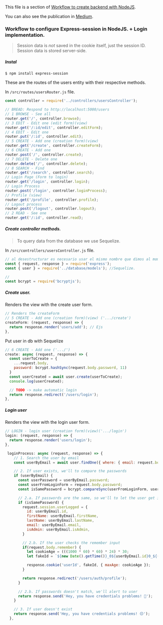This file is a section of [Workflow to create backend with NodeJS](./README.md).

You can also see the publication in [Medium](https://jpdevm.medium.com/workflow-to-create-backend-with-nodejs-b2ec0efd78d0). 

### Workflow to configure Express-session in NodeJS. + Login implementation. 

> Session data is *not* saved in the cookie itself, just the session ID. Session data is stored server-side.

##### Instal 

```shell
$ npm install express-session
```

These are the routes of the users entity with their respective methods.

In `/src/routes/usersRouter.js` file.

```js
const controller = require('../controllers/usersController');

// BREAD: Respond to http://localhost:5000/users
// 1 BROWSE - See all
router.get('/', controller.browse);
// 3 EDIT - Edit one (edit form)(view)
router.get('/:id/edit', controller.editForm);
// 4 EDIT - Edit one
router.put('/:id', controller.edit);
// 5 CREATE - Add one (creation form)(view)
router.get('/create', controller.createForm);
// 6 CREATE - Add one
router.post('/', controller.create);
// 7 DELETE - Delete one
router.delete('/', controller.delete);
// 8 SEARCH - Find
router.get('/search', controller.search);
// Login Page (Form to login)
router.get('/login', controller.login);
// Login Process
router.post('/login', controller.loginProcess);
// Profile (view)
router.get('/profile', controller.profile);
// Logout process
router.post('/logout', controller.logout);
// 2 READ - See one
router.get('/:id', controller.read);
```

##### Create controller methods.

> To query data from the database we use Sequelize. 

In `/src/controllers/usersController.js` file.

```js
// al desestructurar es necesario usar el mismo nombre que dimos al momento de crear el modelo.
const { request, response } = require('express'); 
const { user } = require('../database/models'); //Sequelize.

// 
const bcrypt = require('bcryptjs');
```

##### Create user.

Renders the view with the create user form.

```js
// Renders the createForm
// 5 CREATE - Add one (creation form)(view) ('.../create')
createForm: (request, response) => {
  return response.render('users/add'); // Ejs
},
```

Put user in db with Sequelize  

```js
// 6 CREATE - Add one ('.../')
create: async (request, response) => {
  const userToCreate = {
    ...request.body,
    password: bcrypt.hashSync(request.body.password, 11)
  }
  const userCreated = await user.create(userToCreate);
  console.log(userCreated);

  // TODO -> make automatic login
  return response.redirect('/users/login');
},
```

##### Login user

Renders the view with the login user form.

```js
// LOGIN - login user (creation form)(view)('.../login')  
login: (request, response) => {
  return response.render('users/login');
},
```



```js
 loginProcess: async (request, response) => {
    // 1. Search the user by email
    const userByEmail = await user.findOne({ where: { email: request.body.email } });

    // 2. If user exists, we'll to compare the passwords
    if (userByEmail) {
      const userPassword = userByEmail.password;
      const userFromLoginForm = request.body.password;
      const isSamePassword = bcrypt.compareSync(userFromLoginForm, userPassword);

      // 2.a. If passwords are the same, so we'll to let the user get inside
      if (isSamePassword) {
        request.session.userLogged = {
          id: userByEmail.id,
          firstName: userByEmail.firstName,
          lastName: userByEmail.lastName,
          email: userByEmail.email,
          isAdmin: userByEmail.isAdmin,
        }

        // 2.b. If the user checks the remember input
        if(request.body.remember) {
          let cookieAge = (((1000 * 60) * 60) * 24) * 30;
          let fakeId = `${new Date().getTime()}_0${userByEmail.id}0_${(new Date().getTime() + 12345)}`;

          response.cookie('userId', fakeId, { maxAge: cookieAge });
        }

        return response.redirect('/users/auth/profile');
      }

      // 2.b. If passwords doesn't match, we'll alert to user
      return response.send('Hey, you have credentials problems! 🤥');
    }

    // 3. If user doesn't exist
    return response.send('Hey, you have credentials problems! 😔');
  },

```

 
